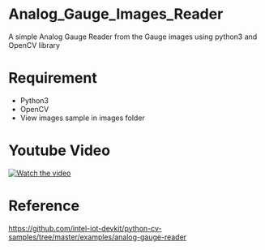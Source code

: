 # Analog_Gauge_Images_Reader
A simple Analog Gauge Reader from the Gauge images using python3 and OpenCV library
# Requirement
* Python3
* OpenCV
* View images sample in images folder
# Youtube Video
[![Watch the video](https://img.youtube.com/vi/H1TVl9GDR1k/default.jpg)](https://youtu.be/H1TVl9GDR1k)
# Reference
https://github.com/intel-iot-devkit/python-cv-samples/tree/master/examples/analog-gauge-reader
